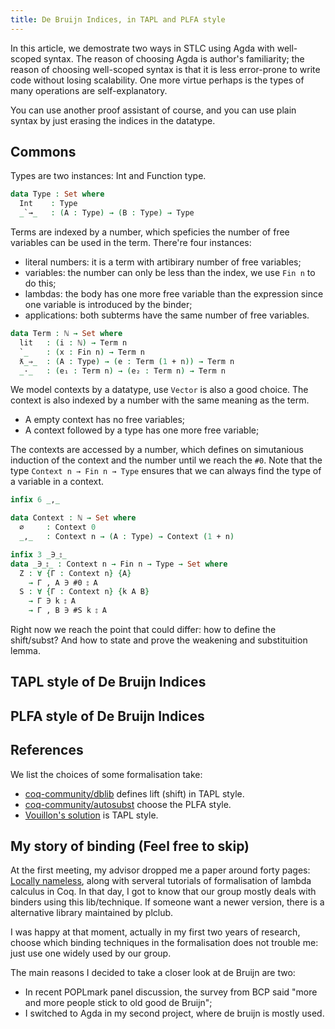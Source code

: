 ```yaml
---
title: De Bruijn Indices, in TAPL and PLFA style
---
```


In this article, we demostrate two ways in STLC using Agda with well-scoped syntax.
The reason of choosing Agda is author's familiarity; the reason of choosing
well-scoped syntax is that it is less error-prone to write code without losing scalability. One more virtue perhaps is the types of many operations are self-explanatory.

You can use another proof assistant of course, and you can use plain syntax by just erasing the indices in the datatype.

## Commons

Types are two instances: Int and Function type.

```agda
data Type : Set where
  Int    : Type
  _`→_   : (A : Type) → (B : Type) → Type
```

Terms are indexed by a number, which speficies the number of free variables can be used in the term. There're four instances:

* literal numbers: it is a term with artibirary number of free variables;
* variables: the number can only be less than the index, we use `Fin n` to do this;
* lambdas: the body has one more free variable than the expression since one variable is introduced by the binder;
* applications: both subterms have the same number of free variables.

```agda
data Term : ℕ → Set where
  lit   : (i : ℕ) → Term n
  `_    : (x : Fin n) → Term n
  ƛ_⇒_  : (A : Type) → (e : Term (1 + n)) → Term n
  _·_   : (e₁ : Term n) → (e₂ : Term n) → Term n
```

We model contexts by a datatype, use `Vector` is also a good choice.
The context is also indexed by a number with the same meaning as the term.

* A empty context has no free variables;
* A context followed by a type has one more free variable;

The contexts are accessed by a number, which defines on simutanious induction of the context and the number until we reach the `#0`.
Note that the type `Context n → Fin n → Type` ensures that we can always find the type of a variable in a context.

```agda
infix 6 _,_

data Context : ℕ → Set where
  ∅     : Context 0
  _,_   : Context n → (A : Type) → Context (1 + n)

infix 3 _∋_⦂_
data _∋_⦂_ : Context n → Fin n → Type → Set where
  Z : ∀ {Γ : Context n} {A}
    → Γ , A ∋ #0 ⦂ A
  S : ∀ {Γ : Context n} {k A B}
    → Γ ∋ k ⦂ A
    → Γ , B ∋ #S k ⦂ A
```

Right now we reach the point that could differ: how to define the shift/subst? And how to state and prove the weakening and substituition lemma.

## TAPL style of De Bruijn Indices

## PLFA style of De Bruijn Indices

## References

We list the choices of some formalisation take:

* [coq-community/dblib](https://github.com/coq-community/dblib) defines lift (shift) in TAPL style.
* [coq-community/autosubst](https://github.com/coq-community/autosubst) choose the PLFA style.
* [Vouillon's solution](https://www.seas.upenn.edu/~plclub/poplmark/) is TAPL style.


## My story of binding (Feel free to skip)

At the first meeting, my advisor dropped me a paper around forty pages: [Locally nameless](https://chargueraud.org/research/2009/ln/main.pdf), along with serveral tutorials of formalisation of lambda calculus in Coq. In that day, I got to know that our group mostly deals with binders using this lib/technique. If someone want a newer version, there is a alternative library maintained by plclub.

I was happy at that moment, actually in my first two years of research, choose
which binding techniques in the formalisation does not trouble me: just use one widely used by our group.

The main reasons I decided to take a closer look at de Bruijn are two:

* In recent POPLmark panel discussion, the survey from BCP said "more and more people stick to old good de Bruijn";
* I switched to Agda in my second project, where de bruijn is mostly used.
